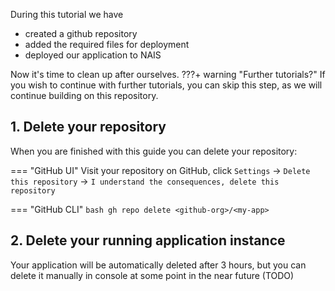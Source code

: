 During this tutorial we have

- created a github repository
- added the required files for deployment
- deployed our application to NAIS

Now it's time to clean up after ourselves.
???+ warning "Further tutorials?"
    If you wish to continue with further tutorials, you can skip this step, as we will continue building on this repository.

## 1. Delete your repository

When you are finished with this guide you can delete your repository:

=== "GitHub UI"
    Visit your repository on GitHub, click `Settings` -> `Delete this repository` -> `I understand the consequences, delete this repository`

=== "GitHub CLI"
    ```bash
    gh repo delete <github-org>/<my-app>
    ```

## 2. Delete your running application instance

Your application will be automatically deleted after 3 hours, but you can delete it manually in console at some point in the near future (TODO)

